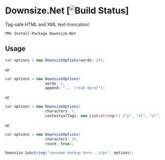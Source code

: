 # Downsize.Net [![Build Status](https://ci.appveyor.com/api/projects/status/ebbh5rm22jaj6syr/branch/master?svg=true)]

Tag-safe HTML and XML text-truncation!

```
PM> Install-Package Downsize.Net
```

## Usage
```csharp
var options = new DownsizeOptions(words: 26);
```

or
```csharp
var options = new DownsizeOptions(
                  words: 2,
                  append: "... (read more)");
```

or
```csharp
var options = new DownsizeOptions(
                  characters: 7,
                  contextualTags: new List<string>() {"p", "ul", "ol", "pre", "blockquote"});
```

or
```csharp
var options = new DownsizeOptions(
                  characters: 15,
                  round: true);
```

```csharp
Downsize.Substring("<p>some markup here...</p>", options);
```
